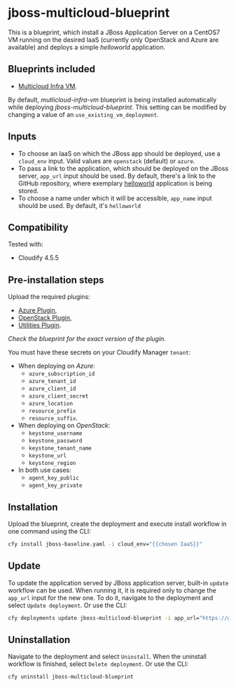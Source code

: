 # jboss-multicloud-blueprint

This is a blueprint, which install a JBoss Application Server on a CentOS7 VM running on the desired IaaS (currently only OpenStack and Azure are available) and deploys a simple *helloworld* application.

## Blueprints included

  * [Multicloud Infra VM](https://github.com/Cloudify-PS/multicloud-infra-vm/).

  By default, _mutlicloud-infra-vm_ blueprint is being installed automatically while deploying _jboss-multicloud-blueprint_. This setting can be modified by changing a value of an `use_existing_vm_deployment`.

## Inputs

* To choose an IaaS on which the JBoss app should be deployed, use a `cloud_env` input. Valid values are `openstack` (default) or `azure`.
* To pass a link to the application, which should be deployed on the JBoss server, `app_url` input should be used. By default, there's a link to the GitHub repository, where exemplary [helloworld](https://github.com/Cloudify-PS/jboss-multicloud-blueprint/raw/master/wars/helloworld.war) application is being stored.
* To choose a name under which it will be accessible, `app_name` input should be used. By default, it's `helloworld`

## Compatibility

Tested with:
  * Cloudify 4.5.5

## Pre-installation steps

Upload the required plugins:

  * [Azure Plugin](https://github.com/cloudify-incubator/cloudify-azure-plugin/releases/tag/2.1.1),
  * [OpenStack Plugin](https://github.com/cloudify-cosmo/cloudify-openstack-plugin/releases/tag/2.14.7),
  * [Utilities Plugin](https://github.com/cloudify-incubator/cloudify-utilities-plugin/releases/tag/1.11.2).

_Check the blueprint for the exact version of the plugin._

You must have these secrets on your Cloudify Manager `tenant`:
  * When deploying on *Azure*:
    * `azure_subscription_id`
    * `azure_tenant_id`
    * `azure_client_id`
    * `azure_client_secret`
    * `azure_location`
    * `resource_prefix`
    * `resource_suffix`.
  * When deploying on *OpenStack*:
    * `keystone_username`
    * `keystone_password`
    * `keystone_tenant_name`
    * `keystone_url`
    * `keystone_region`
  * In both use cases:
    * `agent_key_public`
    * `agent_key_private`

## Installation

Upload the blueprint, create the deployment and execute install workflow in one command using the CLI:

```bash
cfy install jboss-baseline.yaml -i cloud_env="{{chosen IaaS}}"
```

## Update

To update the application served by JBoss application server, built-in `update` workflow can be used. When running it, it is required only to change the `app_url` input for the new one. To do it, navigate to the deployment and select `Update deployment`. Or use the CLI:

```bash
cfy deployments update jboss-multicloud-blueprint -i app_url="https://github.com/Cloudify-PS/jboss-multicloud-blueprint/raw/master/wars/updated_helloworld.war"
```

## Uninstallation

Navigate to the deployment and select `Uninstall`. When the uninstall workflow is finished, select `Delete deployment`. Or use the CLI:

```bash
cfy uninstall jboss-multicloud-blueprint
```
